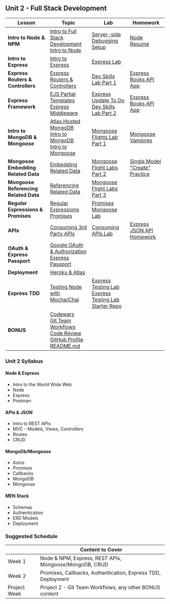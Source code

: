 ## Unit 2 - Full Stack Development

| Lesson | Topic | Lab | Homework |
| -- | -- | -- | -- |
| **Intro to Node & NPM** | [Intro to Full Stack Development](./Unit_2/1-intro-full-stack/1.1-intro-fullstack-http.md)<br>[Intro to Node](./Unit_2/1-intro-full-stack/1.2-intro-to-node.md) | [Server-side Debugging Setup](./Unit_2/1-intro-full-stack/1.3-server-side-debugging-setup.md) | [Node Resume](https://git.generalassemb.ly/SEI-Standard-Curriculum/npm-resume) | 
| **Intro to Express** | [Intro to Express](./Unit_2/2-express-framework/2.1-intro-express.md) | [Express Lab](./Unit_2/2-express-framework/2.1.1-intro-express-lab.md)  | []() |
| **Express Routers & Controllers** | [Express Routers & Controllers](./Unit_2/2-express-framework/2.2-express-routers-controllers.md) | [Dev Skills Lab Part 1](./Unit_2/2-express-framework/2.2.1-dev-skills-lab-part-1.md)  | [Express Books API App](https://git.generalassemb.ly/SEI-Standard-Curriculum/express-books-api) |
| **Express Framework** | [EJS Partial Templates](./Unit_2/2-express-framework/2.3-ejs-partial-templates.md)<br>[Express Middleware](./Unit_2/2-express-framework/2.4-express-middleware.md) | [Express Update To Do](./Unit_2/2-express-framework/2.5-express-update-to-do.md)<br>[Dev Skills Lab Part 2](./Unit_2/2-express-framework/2.5.1-dev-skills-lab-part-2.md)  | [Express Books API App](https://git.generalassemb.ly/SEI-Standard-Curriculum/express-books-api) |
| **Intro to MongoDB & Mongoose** | [Atlas Hosted MongoDB](./Unit_2/3-mongodb-mongoose/3.1-atlas-hosted-mongodb.md)<br>[Intro to MongoDB](https://git.generalassemb.ly/SEI-Standard-Curriculum/intro-to-mongo-and-mongoose)<br>[Intro to Mongoose](./Unit_2/3-mongodb-mongoose/3.3-mongoose-intro.md) | [Mongoose Flights Lab Part 1](./Unit_2/3-mongodb-mongoose/3.3.1-mongoose-flights-lab-part-1.md) | [Mongoose Vampires](https://git.generalassemb.ly/SEI-Standard-Curriculum/mongoose-vampires-practice) |
| **Mongoose Embedding Related Data** | [Embedding Related Data](./Unit_2/3-mongodb-mongoose/3.4-mongoose-embedding-related-data.md) | [Mongoose Flight Labs Part 2](./Unit_2/3-mongodb-mongoose/3.4.1-mongoose-flights-lab-part-2.md) | [Single Model "Create" Practice](./Unit_2/3-mongodb-mongoose/3.4.2-optional-mongoose-single-model-create-practice.md) |
| **Mongoose Referencing Related Data** | [Referencing Related Data](./Unit_2/3-mongodb-mongoose/3.5-mongoose-referencing-related-data.md) | [Mongoose Flight Labs Part 3](./Unit_2/3-mongodb-mongoose/3.5.1-mongoose-flights-lab-part-3.md) | []() |
| **Regular Expressions & Promises** | [Regular Expressions](./Unit_2/4-regex-promises-apis/4.1-regular-expressions.md)<br>[Promises](./Unit_2/4-regex-promises-apis/4.2-js-promises.md) | [Promises Mongoose Lab](./Unit_2/4-regex-promises-apis/4.2.1-js-promises-mongoose-lab.md)  | []() |
| **APIs** | [Consuming 3rd Party APIs](./Unit_2/4-regex-promises-apis/4.3-consuming-3rd-party-apis.md) | [Consuming APIs Lab](./Unit_2/4-regex-promises-apis/4.4-optional-consuming-apis-lab.md)  | [Express JSON API Homework](https://git.generalassemb.ly/SEI-Standard-Curriculum/tv-browser-json-api) |
| **OAuth & Express Passport** | [Google OAuth & Authorization](./Unit_2/5-authentication/5.1-oauth-authentication.md)<br>[Express Passport](./Unit_2/oauth-express-passport/oauth-express-passport.md) | []() |  |
| **Deployment** | [Heroku & Atlas](https://git.generalassemb.ly/SEI-Standard-Curriculum/heroku-atlas-deployment) | []()  | []() |
| **Express TDD** | [Testing Node with Mocha/Chai](https://git.generalassemb.ly/SEI-Standard-Curriculum/express-tdd) | [Express Testing Lab](https://git.generalassemb.ly/SEI-Standard-Curriculum/express-testing-lab)<br>[Express Testing Lab Starter Repo](https://git.generalassemb.ly/SEI-Standard-Curriculum/express-testing-lab-starter)  | []() |
| **BONUS** | [Codewars](https://git.generalassemb.ly/SEI-Standard-Curriculum/intro-to-codewars)<br>[Git Team Workflows](https://git.generalassemb.ly/SEI-Standard-Curriculum/git-team-workflows)<br>[Code Review](https://git.generalassemb.ly/SEI-Standard-Curriculum/code-review)<br>[GitHub Profile README.md](https://git.generalassemb.ly/SEI-Standard-Curriculum/gh-profiles) | []()  | []() |

### Unit 2 Syllabus

#### Node & Express
- Intro to the World Wide Web
- Node
- Express
- Postman
  
#### APIs & JSON
- Intro to REST APIs
- MVC - Models, Views, Controllers
- Routes
- CRUD
  
#### MongoDb/Mongoose
- Axios
- Promises
- Callbacks
- MongoDB
- Mongoose

#### MEN Stack
- Schemas
- Authentication
- ERD Models
- Deployment

### Suggested Schedule
|  | Content to Cover |
| -- | -- |
| Week 1 | Node & NPM, Express, REST APIs, Mongoose/MongoDB, CRUD   |
| Week 2 | Promises, Callbacks, Authentication, Express TDD, Deployment |
| Project Week | Project 2 - Git Team Workflows, any other BONUS content   |